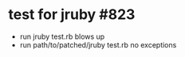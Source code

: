 # test for jruby #823

* run jruby test.rb  blows up
* run path/to/patched/jruby test.rb no exceptions
